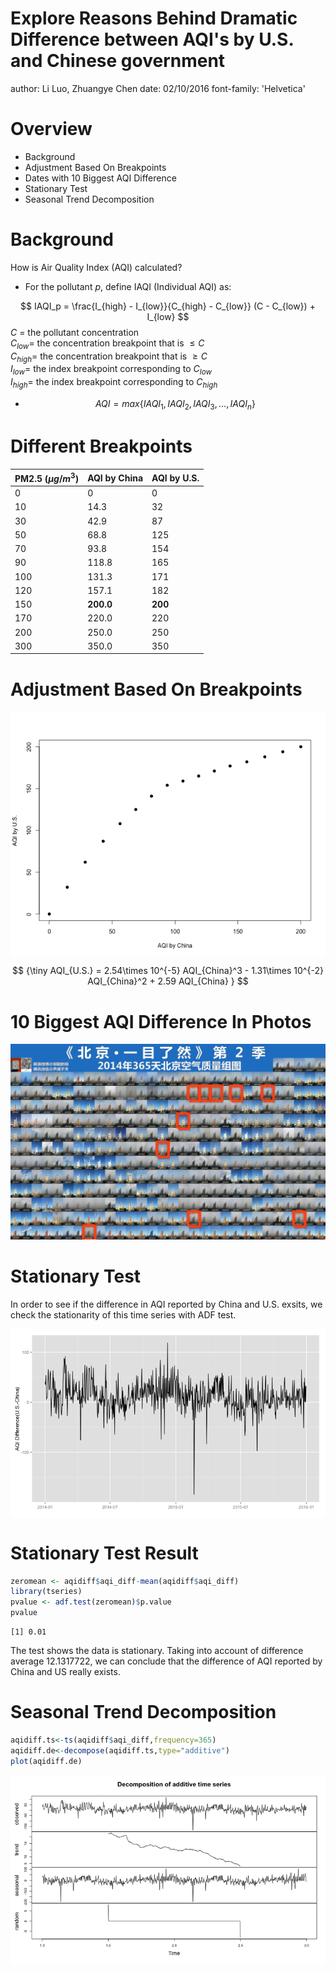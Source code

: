 Explore Reasons Behind Dramatic Difference between AQI's by U.S. and Chinese government
========================================================
author: Li Luo, Zhuangye Chen
date: 02/10/2016
font-family: 'Helvetica'

Overview
========================================================

- Background
- Adjustment Based On Breakpoints
- Dates with 10 Biggest AQI Difference
- Stationary Test
- Seasonal Trend Decomposition

Background
========================================================
How is Air Quality Index (AQI) calculated?

- For the pollutant $p$, define IAQI (Individual AQI) as:

$$
IAQI_p = \frac{I_{high} - I_{low}}{C_{high} - C_{low}} (C - C_{low}) + I_{low}
$$
$C$ = the pollutant concentration <br/>
$C_{low}$= the concentration breakpoint that is $\le C$ <br/>
$C_{high}$= the concentration breakpoint that is $\ge C$ <br/>
$I_{low}$= the index breakpoint corresponding to $C_{low}$ <br/>
$I_{high}$= the index breakpoint corresponding to $C_{high}$

- $$AQI = max\{ IAQI_1, IAQI_2, IAQI_3,\dots, IAQI_n\}$$

Different Breakpoints
========================================================
PM2.5 ($\mu g/m^3$)  | AQI by China | AQI by U.S.
------------- | ------------- | -------------
0 | 0	|	0
10|14.3|32
30|42.9|87
50|68.8|125
70|93.8|154
90|118.8|165
100|131.3|171
120|157.1|182
150|**200.0**|**200**
170|220.0|220
200|250.0|250
300|350.0|350

Adjustment Based On Breakpoints
========================================================
<img src="Group1Pres-figure/unnamed-chunk-1-1.png" title="plot of chunk unnamed-chunk-1" alt="plot of chunk unnamed-chunk-1" style="display: block; margin: auto;" />

$$
{\tiny
AQI_{U.S.} = 2.54\times 10^{-5} AQI_{China}^3 - 1.31\times 10^{-2} AQI_{China}^2 + 2.59 AQI_{China}
}
$$

10 Biggest AQI Difference In Photos
========================================================
![alt text](beijing365-2014.jpg)

Stationary Test
========================================================

In order to see if the difference in AQI reported by China and U.S. exsits, we check the stationarity of this time series with ADF test. 

<img src="Group1Pres-figure/unnamed-chunk-2-1.png" title="plot of chunk unnamed-chunk-2" alt="plot of chunk unnamed-chunk-2" style="display: block; margin: auto;" />

Stationary Test Result
========================================================


```r
zeromean <- aqidiff$aqi_diff-mean(aqidiff$aqi_diff)
library(tseries)
pvalue <- adf.test(zeromean)$p.value
pvalue
```

```
[1] 0.01
```

The test shows the data is stationary. Taking into account of difference average  12.1317722, we can conclude that the difference of AQI reported by China and US really exists.

Seasonal Trend Decomposition
========================================================


```r
aqidiff.ts<-ts(aqidiff$aqi_diff,frequency=365)
aqidiff.de<-decompose(aqidiff.ts,type="additive")
plot(aqidiff.de)
```

<img src="Group1Pres-figure/unnamed-chunk-4-1.png" title="plot of chunk unnamed-chunk-4" alt="plot of chunk unnamed-chunk-4" style="display: block; margin: auto;" />

